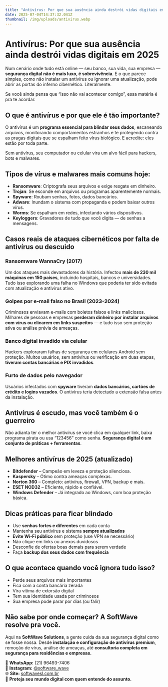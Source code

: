 ```yaml
---
title: "Antivírus: Por que sua ausência ainda destrói vidas digitais em 2025"
date: 2025-07-04T14:37:32.041Z
thumbnail: /img/uploads/antivirus.webp
---
```

<!--StartFragment-->

# **Antivírus: Por que sua ausência ainda destrói vidas digitais em 2025**

Num cenário onde tudo está online — seu banco, sua vida, sua empresa — **segurança digital não é mais luxo, é sobrevivência**. E o que parece simples, como não instalar um antivírus ou ignorar uma atualização, pode abrir as portas do inferno cibernético. Literalmente.

Se você ainda pensa que “isso não vai acontecer comigo”, essa matéria é pra te acordar.

## **O que é antivírus e por que ele é tão importante?**

O antivírus é um **programa essencial para blindar seus dados**, escaneando arquivos, monitorando comportamentos estranhos e te protegendo contra as pragas digitais que se espalham feito vírus biológico. E acredite: eles estão por toda parte.

Sem antivírus, seu computador ou celular vira um alvo fácil para hackers, bots e malwares.

## Tipos de vírus e malwares mais comuns hoje:

* **Ransomware**: Criptografa seus arquivos e exige resgate em dinheiro.
* **Trojan**: Se esconde em arquivos ou programas aparentemente normais.
* **Spyware**: Roubam senhas, fotos, dados bancários.
* **Adware**: Inundam o sistema com propaganda e podem baixar outros vírus.
* **Worms**: Se espalham em redes, infectando vários dispositivos.
* **Keyloggers**: Gravadores de tudo que você digita — de senhas a mensagens.

## Casos reais de ataques cibernéticos por falta de antivírus ou descuido

### **Ransomware WannaCry (2017)**

Um dos ataques mais devastadores da história. Infectou **mais de 230 mil máquinas em 150 países**, incluindo hospitais, bancos e universidades. Tudo isso explorando uma falha no Windows que poderia ter sido evitada com atualização e antivírus ativo.

### **Golpes por e-mail falso no Brasil (2023-2024)**

Criminosos enviavam e-mails com boletos falsos e links maliciosos. Milhares de pessoas e empresas **perderam dinheiro por instalar arquivos com vírus ou clicarem em links suspeitos** — e tudo isso sem proteção ativa ou análise prévia de ameaças.

### **Banco digital invadido via celular**

Hackers exploraram falhas de segurança em celulares Android sem proteção. Muitos usuários, sem antivírus ou verificação em duas etapas, **tiveram contas bancárias e PIX invadidos**.

### **Furto de dados pelo navegador**

Usuários infectados com **spyware** tiveram **dados bancários, cartões de crédito e logins vazados**. O antivírus teria detectado a extensão falsa antes da instalação.

## Antivírus é escudo, mas você também é o guerreiro

Não adianta ter o melhor antivírus se você clica em qualquer link, baixa programa pirata ou usa “123456” como senha. **Segurança digital é um conjunto de práticas + ferramentas**.

## Melhores antivírus de 2025 (atualizado)

* **Bitdefender** – Campeão em leveza e proteção silenciosa.
* **Kaspersky** – Ótimo contra ameaças complexas.
* **Norton 360** – Completo: antivírus, firewall, VPN, backup e mais.
* **ESET NOD32** – Eficiente, rápido e confiável.
* **Windows Defender** – Já integrado ao Windows, com boa proteção básica.

## Dicas práticas para ficar blindado

* Use **senhas fortes e diferentes** em cada conta
* Mantenha seu antivírus e sistema **sempre atualizados**
* **Evite Wi-Fi público** sem proteção (use VPN se necessário)
* Não clique em links ou anexos duvidosos
* Desconfie de ofertas boas demais para serem verdade
* Faça **backup dos seus dados com frequência**

## O que acontece quando você ignora tudo isso?

* Perde seus arquivos mais importantes
* Fica com a conta bancária zerada
* Vira vítima de extorsão digital
* Tem sua identidade usada por criminosos
* Sua empresa pode parar por dias (ou falir)

## **Não sabe por onde começar? A SoftWave resolve pra você.**

Aqui na **SoftWave Solutions**, a gente cuida da sua segurança digital como se fosse nossa. Desde **instalação e configuração de antivírus premium**, remoção de vírus, análise de ameaças, até **consultoria completa em segurança para residências e empresas.**

📲 **WhatsApp:** (21) 96493-7406\
📸 **Instagram:** [@software_wave](https://instagram.com/software_wave)\
🌐 **Site:** [softwavesl.com.br](https://softwavesl.com.br)\
🔐 **Proteja seu mundo digital com quem entende do assunto.**

<!--EndFragment-->